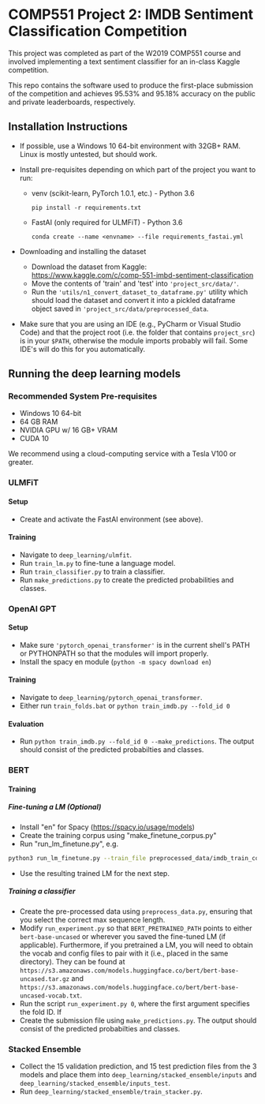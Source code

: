 # COMP551 Project 2: IMDB Sentiment Classification Competition

This project was completed as part of the W2019 COMP551 course and involved implementing a text sentiment classifier
for an in-class Kaggle competition. 

This repo contains the software used to produce the first-place submission of the competition and achieves 95.53% and 95.18% accuracy
on the public and private leaderboards, respectively.


## Installation Instructions

- If possible, use a Windows 10 64-bit environment with 32GB+ RAM. Linux is mostly untested, but should work.

- Install pre-requisites depending on which part of the project you want to run:
    - venv (scikit-learn, PyTorch 1.0.1, etc.) - Python 3.6
        ```
        pip install -r requirements.txt
        ```
    - FastAI (only required for ULMFiT) - Python 3.6
        ```
        conda create --name <envname> --file requirements_fastai.yml
        ```
- Downloading and installing the dataset 
    - Download the dataset from Kaggle: https://www.kaggle.com/c/comp-551-imbd-sentiment-classification
    - Move the contents of 'train' and 'test' into ```'project_src/data/'```.
    - Run the ```'utils/n1_convert_dataset_to_dataframe.py'``` utility which should load the dataset and convert it into
    a pickled dataframe object saved in ```'project_src/data/preprocessed_data```.
    
- Make sure that you are using an IDE (e.g., PyCharm or Visual Studio Code) and that the project root (i.e. the folder that contains ```project_src```) is in your 
```$PATH```, otherwise the module imports probably will fail. Some IDE's will do this for you automatically.
    
  
## Running the deep learning models

### Recommended System Pre-requisites
- Windows 10 64-bit
- 64 GB RAM
- NVIDIA GPU w/ 16 GB+ VRAM
- CUDA 10

We recommend using a cloud-computing service with a Tesla V100 or greater.

### ULMFiT
#### Setup
- Create and activate the FastAI environment (see above).
#### Training
- Navigate to ```deep_learning/ulmfit```.
- Run ```train_lm.py``` to fine-tune a language model.
- Run ```train_classifier.py``` to train a classifier.
- Run ```make_predictions.py``` to create the predicted probabilities and classes.


### OpenAI GPT

#### Setup
- Make sure ```'pytorch_openai_transformer'``` is in the current shell's PATH or PYTHONPATH so that the modules will import properly.
- Install the spacy en module (```python -m spacy download en```)

#### Training
- Navigate to ```deep_learning/pytorch_openai_transformer```.
- Either run ```train_folds.bat``` or ```python train_imdb.py --fold_id 0```

#### Evaluation
- Run ```python train_imdb.py --fold_id 0 --make_predictions```. The output
should consist of the predicted probabilties and classes.

### BERT

#### Training
##### Fine-tuning a LM (Optional)
- Install "en" for Spacy (https://spacy.io/usage/models)
- Create the training corpus using "make_finetune_corpus.py"
- Run "run_lm_finetune.py", e.g.
``` bash
python3 run_lm_finetune.py --train_file preprocessed_data/imdb_train_corpus_0.txt --bert_model bert-base-uncased --output_dir finetune_0_uncased_512_1e --max_seq_length 512 --on_memory --do_lower_case --do_train --train_batch_size 12 --num_train_epochs 1
```

- Use the resulting trained LM for the next step.

##### Training a classifier
- Create the pre-processed data using ```preprocess_data.py```, ensuring that you select the correct max sequence length.
- Modify ```run_experiment.py``` so that ```BERT_PRETRAINED_PATH``` points to either ```bert-base-uncased``` or wherever you saved the fine-tuned LM (if applicable).
Furthermore, if you pretrained a LM, you will need to obtain the vocab and config files to pair with it (i.e., placed in the same directory). They can be found at ```https://s3.amazonaws.com/models.huggingface.co/bert/bert-base-uncased.tar.gz``` and ```https://s3.amazonaws.com/models.huggingface.co/bert/bert-base-uncased-vocab.txt```.
- Run the script ```run_experiment.py 0```, where the first argument specifies the fold ID. If 
- Create the submission file using ```make_predictions.py```. The output
should consist of the predicted probabilties and classes.


### Stacked Ensemble
- Collect the 15 validation prediction, and 15 test prediction files from the 3 models and place them into 
```deep_learning/stacked_ensemble/inputs``` and ```deep_learning/stacked_ensemble/inputs_test```.
- Run ```deep_learning/stacked_ensemble/train_stacker.py```.